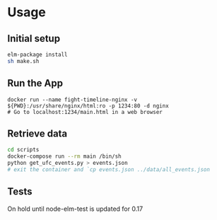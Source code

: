 # Usage
## Initial setup
```bash
elm-package install
sh make.sh
```

## Run the App
```
docker run --name fight-timeline-nginx -v ${PWD}:/usr/share/nginx/html:ro -p 1234:80 -d nginx
# Go to localhost:1234/main.html in a web browser
```

## Retrieve data
```bash
cd scripts
docker-compose run --rm main /bin/sh
python get_ufc_events.py > events.json
# exit the container and `cp events.json ../data/all_events.json
```
## Tests
On hold until node-elm-test is updated for 0.17
